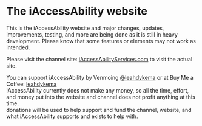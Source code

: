 <h1>The iAccessAbility website</h1>
<p>This is the iAccessAbility website and major changes, updates, improvements, testing, and more are being done as it is still in heavy development. Please know that some features or elements may not work as intended.</p>
<p>Please visit the channel site: <a href="https://iaccessabilityservices.com">iAccessAbilityServices.com</a> to visit the actual site.</p>
<p>You can support iAccessAbility by Venmoing <a href="https://venmo.com/u/leahdykema">&#64;leahdykema</a> or at Buy Me a Coffee: <a href="https://buymeacoffee.com/leahdykema">leahdykema</a>
<br>iAccessAbility currently does not make any money, so all the time, effort, and money put into the website and channel does not profit anything at this time.<br>donations will be used to help support and fund the channel, website, and what iAccessAbility supports and exists to help with.</p>
